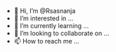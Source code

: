 - 👋 Hi, I’m @Rsasnanja
- 👀 I’m interested in ...
- 🌱 I’m currently learning ...
- 💞️ I’m looking to collaborate on ...
- 📫 How to reach me ...

<!---
Rsasnanja/Rsasnanja is a ✨ special ✨ repository because its `README.md` (this file) appears on your GitHub profile.
You can click the Preview link to take a look at your changes.
--->
